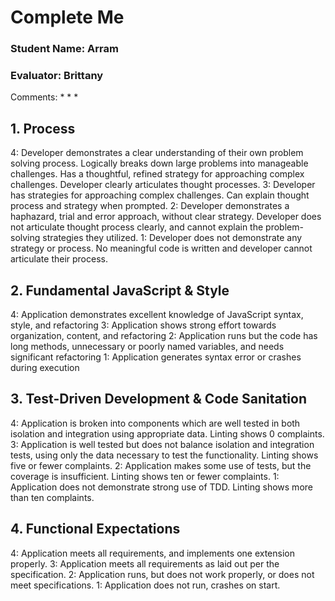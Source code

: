 # Complete Me
### Student Name: Arram
### Evaluator: Brittany

Comments:
*
*
*

## 1. Process

4: Developer demonstrates a clear understanding of their own problem solving process. Logically breaks down large problems into manageable challenges. Has a thoughtful, refined strategy for approaching complex challenges. Developer clearly articulates thought processes.
3: Developer has strategies for approaching complex challenges. Can explain thought process and strategy when prompted.
2: Developer demonstrates a haphazard, trial and error approach, without clear strategy. Developer does not articulate thought process clearly, and cannot explain the problem-solving strategies they utilized.
1: Developer does not demonstrate any strategy or process. No meaningful code is written and developer cannot articulate their process.

## 2. Fundamental JavaScript & Style

4: Application demonstrates excellent knowledge of JavaScript syntax, style, and refactoring
3: Application shows strong effort towards organization, content, and refactoring
2: Application runs but the code has long methods, unnecessary or poorly named variables, and needs significant refactoring
1: Application generates syntax error or crashes during execution

## 3. Test-Driven Development & Code Sanitation

4: Application is broken into components which are well tested in both isolation and integration using appropriate data. Linting shows 0 complaints.
3: Application is well tested but does not balance isolation and integration tests, using only the data necessary to test the functionality. Linting shows five or fewer complaints.
2: Application makes some use of tests, but the coverage is insufficient. Linting shows ten or fewer complaints.
1: Application does not demonstrate strong use of TDD. Linting shows more than ten complaints.

## 4. Functional Expectations

4: Application meets all requirements, and implements one extension properly.
3: Application meets all requirements as laid out per the specification.
2: Application runs, but does not work properly, or does not meet specifications.
1: Application does not run, crashes on start.
